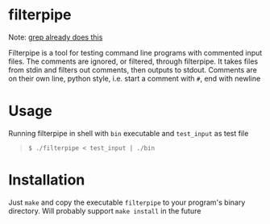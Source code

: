 # filterpipe
Note: [grep already does this](https://unix.stackexchange.com/a/26293 "Nothing better than reinventing the wheel")

Filterpipe is a tool for testing command line programs with commented input files. The comments are ignored, or filtered, through filterpipe. It takes files from stdin and filters out comments, then outputs to stdout. Comments are on their own line, python style, i.e. start a comment with `#`, end with newline

# Usage
Running filterpipe in shell with `bin` executable and `test_input` as test file
>`$ ./filterpipe < test_input | ./bin`

# Installation
Just `make` and copy the executable `filterpipe` to your program's binary directory. Will probably support `make install` in the future
